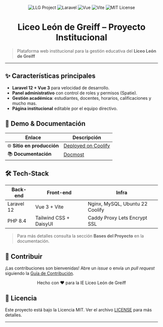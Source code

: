 <p align="center">
  <img src="https://img.shields.io/badge/Liceo%20León%20de%20Greiff-llg--project-blue?style=for-the-badge" alt="LLG Project" />
  <img src="https://img.shields.io/badge/Laravel-v12-red?style=for-the-badge&logo=laravel" alt="Laravel" />
  <img src="https://img.shields.io/badge/Vue-3-42b883?style=for-the-badge&logo=vue.js&logoColor=white" alt="Vue" />
  <img src="https://img.shields.io/badge/Vite-⚡-646cff?style=for-the-badge" alt="Vite" />
  <img src="https://img.shields.io/github/license/thisfeeling/llg-project?style=for-the-badge" alt="MIT License" />
</p>

<h1 align="center">Liceo León de Greiff – Proyecto Institucional</h1>

> Plataforma web institucional para la gestión educativa del **Liceo León de Greiff**

---

## ✨ Características principales

- **Laravel 12 + Vue 3** para velocidad de desarrollo.
- **Panel administrativo** con control de roles y permisos (Spatie).
- **Gestión académica**: estudiantes, docentes, horarios, calificaciones y mucho mas.
- **Página institucional** editable por el equipo directivo.

## 🚀 Demo & Documentación

| Enlace | Descripción |
|--------|-------------|
| 🌐 **Sitio en producción** | [Deployed on Coolify](https://llg-web-u8sksk4wgwk4gwgwkcs4c8wg.roepard.ip-ddns.com) |
| 📚 **Documentación** | [Docmost](https://docmost-j4ogcg840gg40ocwgs8osk48.roepard.ip-ddns.com/share/w042b18aru/p/liceo-leon-de-greiff-web-project-pNoyLKDlcD) |

## 🛠️ Tech-Stack

| Back-end | Front-end | Infra |
|----------|-----------|-------|
| Laravel 12 | Vue 3 + Vite | Nginx, MySQL, Ubuntu 22 Coolify|
| PHP 8.4 | Tailwind CSS + DaisyUI | Caddy Proxy Lets Encrypt SSL |

> Para más detalles consulta la sección **Bases del Proyecto** en la documentación.

## 🤝 Contribuir

¡Las contribuciones son bienvenidas! Abre un *issue* o envía un *pull request* siguiendo la [Guía de Contribución](CONTRIBUTING.md).


<p align="center">Hecho con ❤️ para la IE Liceo León de Greiff</p>

## 📄 Licencia

Este proyecto está bajo la Licencia MIT. Ver el archivo [LICENSE](LICENSE) para más detalles.

---
